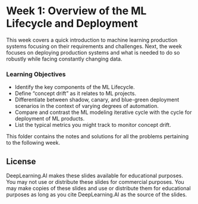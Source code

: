# Week 1: Overview of the ML Lifecycle and Deployment

This week covers a quick introduction to machine learning production systems focusing on their requirements and challenges. Next, the week focuses on deploying production systems and what is needed to do so robustly while facing constantly changing data.

### Learning Objectives
- Identify the key components of the ML Lifecycle.
- Define “concept drift” as it relates to ML projects.
- Differentiate between shadow, canary, and blue-green deployment scenarios in the context of varying degrees of automation.
- Compare and contrast the ML modeling iterative cycle with the cycle for deployment of ML products.
- List the typical metrics you might track to monitor concept drift.

This folder contains the notes and solutions for all the problems pertaining to the following week. 

## License

DeepLearning.AI makes these slides available for educational purposes. You may not use or distribute these slides for commercial purposes. You may make copies of these slides and use or distribute them for educational purposes as long as you cite DeepLearning.AI as the source of the slides.
